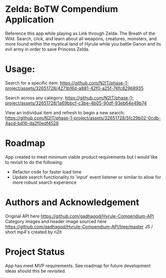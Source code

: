 # Zelda: BoTW Compendium Application
Reference this app while playing as Link through Zelda: The Breath of the Wild.
Search, click, and learn about all weapons, creatures, monsters, and more found within the mystical land of Hyrule while you battle Ganon and its evil army in order to save Princess Zelda.

# Usage:
Search for a specific item:
https://github.com/N2IT/phase-1-project/assets/32651728/4271b16d-a881-42f0-a25f-76fc82968935

Search across any category:
https://github.com/N2IT/phase-1-project/assets/32651728/1a69bbcf-c3be-4b05-90df-93eb64e49b74

View an individual item and refresh to begin a new search:
https://github.com/N2IT/phase-1-project/assets/32651728/5fc29b02-0cdb-4acd-bd16-da2f0edf4528

# Roadmap
App created to meet minimum viable product requirements but I would like to revisit to do the following:
- Refactor code for faster load time
- Update search functionality to 'input' event listener or similar to allow for more robust search experience

# Authors and Acknowledgement
Original API here https://github.com/gadhagod/Hyrule-Compendium-API
Category images and header image sourced here https://github.com/gadhagod/Hyrule-Compendium-API/tree/master
JS / short mp4's created by n2it

# Project Status
App has meet MVP requirements. 
See roadmap for future development ideas should this be revisited.


